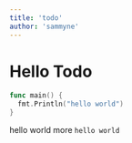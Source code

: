 ```yaml
---
title: 'todo'
author: 'sammyne'
---
```


# Hello Todo

```go
func main() {
  fmt.Println("hello world")
}
```

hello world more `hello world`
